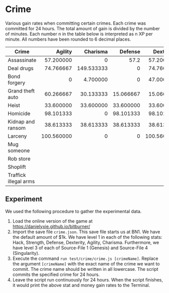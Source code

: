 # Crime

Various gain rates when committing certain crimes.  Each crime was committed
for 24 hours.  The total amount of gain is divided by the number of minutes.
Each number n in the table below is interpreted as n XP per minute.  All
numbers have been rounded to 6 decimal places.

| Crime                 | Agility    | Charisma   | Defense   | Dexterity  | Hack      | Karma      | Money      | Strength  |
|-----------------------|-----------:|-----------:|----------:|-----------:|----------:|-----------:|-----------:|----------:|
| Assassinate           | 57.200000  | 0          | 57.2      | 57.200000  | 0         | -0.744792  | 501333.33  | 57.2      |
| Deal drugs            | 74.766667  | 149.533333 | 0         | 74.766667  | 0         | -2.920573  | 889066.67  | 0         |
| Bond forgery          | 0          | 4.700000   | 0         | 47.000000  | 31.333333 | -0.012240  | 556000.00  | 0         |
| Grand theft auto      | 60.266667  | 30.133333  | 15.066667 | 15.066667  | 0         | -1.471354  | 291555.56  | 15.066667 |
| Heist                 | 33.600000  | 33.600000  | 33.600000 | 33.600000  | 33.600000 | -0.437500  | 853333.33  | 33.600000 |
| Homicide              | 98.101333  | 0          | 98.101333 | 98.101333  | 0         | -57.481250 | 1087520.00 | 98.101333 |
| Kidnap and ransom     | 38.613333  | 38.613333  | 38.613333 | 38.613333  | 0         | -1.131250  | 390400.00  | 38.613333 |
| Larceny               | 100.560000 | 0          | 0         | 100.560000 | 75.420000 | -0.982031  | 666311.11  | 0         |
| Mug someone           |            |            |           |            |           |            |            |           |
| Rob store             |            |            |           |            |           |            |            |           |
| Shoplift              |            |            |           |            |           |            |            |           |
| Traffick illegal arms |            |            |           |            |           |            |            |           |

## Experiment

We used the following procedure to gather the experimental data.

1. Load the online version of the game at https://danielyxie.github.io/bitburner/
1. Import the save file `crime.json`.  This save file starts us at BN1.  We
   have the default amount of $1k.  We have level 1 in each of the following
   stats: Hack, Strength, Defense, Dexterity, Agility, Charisma.  Furthermore,
   we have level 3 of each of Source-File 1 (Genesis) and Source-File 4
   (Singularity).
1. Execute the command `run test/crime/crime.js [crimeName]`.  Replace the
   argument `[crimeName]` with the exact name of the crime we want to commit.
   The crime name should be written in all lowercase.  The script commits the
   specified crime for 24 hours.
1. Leave the script run continuously for 24 hours.  When the script finishes,
   it would print the above stat and money gain rates to the Terminal.
